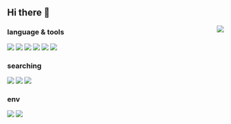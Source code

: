 ## Hi there 👋
<!--
  <img align="right" src="https://github-readme-stats.vercel.app/api?username=fl0a1e&show_icons=true" />
-->

<img align="right" src="https://github-readme-stats.vercel.app/api/top-langs/?username=fl0a1e&layout=compact&hide=html" />

### language & tools
![](https://img.shields.io/badge/C++-00599C?logo=cplusplus&logoColor=fff)
![](https://img.shields.io/badge/Python-743ea2?logo=python&logoColor=fff)
![](https://img.shields.io/badge/git-F05032?logo=git&logoColor=fff)
![](https://img.shields.io/badge/Jupyter-F37626?logo=jupyter&logoColor=fff)
![](https://img.shields.io/badge/CMake-064F8C?logo=cmake&logoColor=fff)
![](https://img.shields.io/badge/Docker-2496ED?logo=docker&logoColor=fff)

### searching
![](https://img.shields.io/badge/UE-0E1128?logo=unrealengine&logoColor=fff)
![](https://img.shields.io/badge/Godot-064F8C?logo=godotengine&logoColor=fff)
![](https://img.shields.io/badge/PyTorch-EE4C2C?logo=pytorch&logoColor=fff)

### env
![](https://img.shields.io/badge/Win11-0078D4?logo=windows11&logoColor=fff)
![](https://img.shields.io/badge/Ubuntu-E95420?logo=ubuntu&logoColor=fff)



<!--
**fl0a1e/fl0a1e** is a ✨ _special_ ✨ repository because its `README.md` (this file) appears on your GitHub profile.

Here are some ideas to get you started:

- 🔭 I’m currently working on ...
- 🌱 I’m currently learning ...
- 👯 I’m looking to collaborate on ...
- 🤔 I’m looking for help with ...
- 💬 Ask me about ...
- 📫 How to reach me: ...
- 😄 Pronouns: ...
- ⚡ Fun fact: ...
-->
